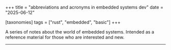 +++
title = "abbreviations and acronyms in embedded systems dev"
date = "2025-06-12"

[taxonomies]
tags = ["rust", "embedded", "basic"]
+++

A series of notes about the world of embedded systems.
Intended as a reference material for those who are interested and new.

<!-- more -->
---